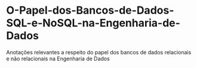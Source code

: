 # O-Papel-dos-Bancos-de-Dados-SQL-e-NoSQL-na-Engenharia-de-Dados
Anotações relevantes a respeito do papel dos bancos de dados relacionais e não relacionais na Engenharia de Dados
